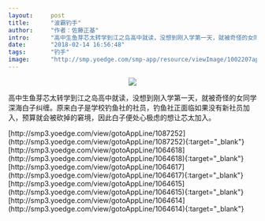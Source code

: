 ```yaml
---
layout:     post
title:      "波霸钓手"
author:     "作者：佐藤正基"
intro:      "高中生鱼芽芯太转学到江之岛高中就读，没想到刚入学第一天，就被奇怪的女同学深海白子纠缠。原来白子是学校钓鱼社的社员，钓鱼社正面临如果没有新社员加入，预算就会被砍掉的窘境，因此白子便处心极虑的想让芯太加入。"
date:       "2018-02-14 16:56:48"
tags:       "钓手"
image:      "http://smp.yoedge.com/smp-app/resource/viewImage/1002207appline.png"
---
```

<div style="text-align: center">
<p><img src="http://smp.yoedge.com/smp-app/resource/viewImage/1002207appline.png"/></p>
</div>
<p class="post-meta">
<span>高中生鱼芽芯太转学到江之岛高中就读，没想到刚入学第一天，就被奇怪的女同学深海白子纠缠。原来白子是学校钓鱼社的社员，钓鱼社正面临如果没有新社员加入，预算就会被砍掉的窘境，因此白子便处心极虑的想让芯太加入。</span>
</p>
[http://smp3.yoedge.com/view/gotoAppLine/1087252](http://smp3.yoedge.com/view/gotoAppLine/1087252){:target="_blank"}
[http://smp3.yoedge.com/view/gotoAppLine/1064618](http://smp3.yoedge.com/view/gotoAppLine/1064618){:target="_blank"}
[http://smp3.yoedge.com/view/gotoAppLine/1064617](http://smp3.yoedge.com/view/gotoAppLine/1064617){:target="_blank"}
[http://smp3.yoedge.com/view/gotoAppLine/1064615](http://smp3.yoedge.com/view/gotoAppLine/1064615){:target="_blank"}
[http://smp3.yoedge.com/view/gotoAppLine/1064614](http://smp3.yoedge.com/view/gotoAppLine/1064614){:target="_blank"}


